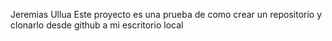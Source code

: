 Jeremias Ullua
Este proyecto es una prueba de como crear un repositorio y clonarlo desde github a mi escritorio local